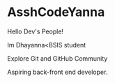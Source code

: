 # AsshCodeYanna

Hello Dev's People!

Im Dhayanna<BSIS student

Explore Git and GitHub Community

Aspiring back-front end developer.




